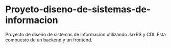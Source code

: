 # Proyeto-diseno-de-sistemas-de-informacion
Proyecto de diseño de sistemas de informacion utilizando JaxRS y CDI. Esta compuesto de un backend y un frontend.
